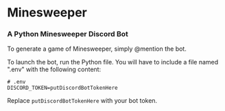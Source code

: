 # Minesweeper
### A Python Minesweeper Discord Bot
To generate a game of Minesweeper, simply @mention the bot.

To launch the bot, run the Python file.
You will have to include a file named ".env" with the following content:
```
# .env
DISCORD_TOKEN=putDiscordBotTokenHere
```
Replace `putDiscordBotTokenHere` with your bot token. 